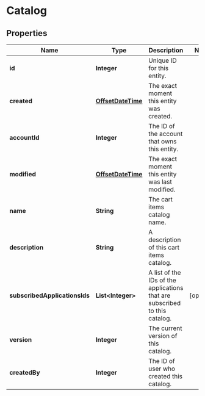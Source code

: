 

# Catalog


## Properties

Name | Type | Description | Notes
------------ | ------------- | ------------- | -------------
**id** | **Integer** | Unique ID for this entity. | 
**created** | [**OffsetDateTime**](OffsetDateTime.md) | The exact moment this entity was created. | 
**accountId** | **Integer** | The ID of the account that owns this entity. | 
**modified** | [**OffsetDateTime**](OffsetDateTime.md) | The exact moment this entity was last modified. | 
**name** | **String** | The cart items catalog name. | 
**description** | **String** | A description of this cart items catalog. | 
**subscribedApplicationsIds** | **List&lt;Integer&gt;** | A list of the IDs of the applications that are subscribed to this catalog. |  [optional]
**version** | **Integer** | The current version of this catalog. | 
**createdBy** | **Integer** | The ID of user who created this catalog. | 



